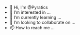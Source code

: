 - 👋 Hi, I’m @Pyratics
- 👀 I’m interested in ...
- 🌱 I’m currently learning ...
- 💞️ I’m looking to collaborate on ...
- 📫 How to reach me ...

<!---
Pyratics/Pyratics is a ✨ special ✨ repository because its `README.md` (this file) appears on your GitHub profile.
You can click the Preview link to take a look at your changes.
--->
